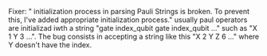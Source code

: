 Fixer: " initialization process in parsing Pauli Strings is broken. To prevent this, I've added appropriate initialization process." usually paul operators are initializad iwth a string "gate index_qubit gate index_qubit ..." such as "X 1 Y 3 ...". The bug consists in accepting a string like this "X 2 Y Z 6 ..." where Y doesn't have the index.